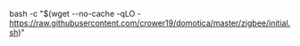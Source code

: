 bash -c "$(wget --no-cache -qLO - https://raw.githubusercontent.com/crower19/domotica/master/zigbee/initial.sh)"
